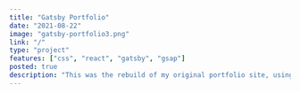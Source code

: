 ```yaml
---
title: "Gatsby Portfolio"
date: "2021-08-22"
image: "gatsby-portfolio3.png"
link: "/"
type: "project"
features: ["css", "react", "gatsby", "gsap"]
posted: true
description: "This was the rebuild of my original portfolio site, using Gatsby. While featuring a similar appearance to my first portfolio, it had revamped visuals for a more professional style. It has a responsive design and some simple animations made with the GSAP framework. The portfolio section is dynamically built from markdown files, allowing for easy maintenance."
---
```


